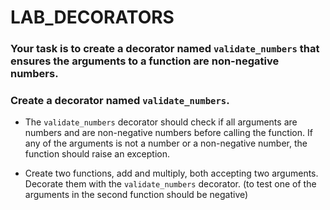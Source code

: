 # LAB_DECORATORS

### Your task is to create a decorator named `validate_numbers` that ensures the arguments to a function are non-negative numbers.

### Create a decorator named `validate_numbers`.
- The `validate_numbers` decorator should check if all arguments are numbers and are non-negative numbers before calling the function.
If any of the arguments is not a number or  a non-negative number, the function should raise an exception.

- Create two functions, add and multiply, both accepting two arguments. Decorate them with the `validate_numbers` decorator. (to test one of the arguments in the second function should be negative)
